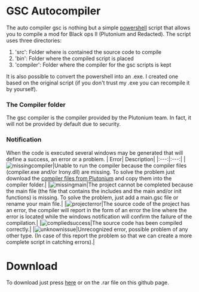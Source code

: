 # GSC Autocompiler

The auto compiler gsc is nothing but a simple [powershell](https://docs.microsoft.com/en-us/powershell/scripting/overview?view=powershell-7.1) script that allows you to compile a mod for Black ops II (Plutonium and Redacted).
The script uses three directories:
1. 'src': Folder where is contained the source code to compile
2. 'bin': Folder where the compiled script is placed
3. 'compiler': Folder where the compiler for the gsc scripts is kept

It is also possible to convert the powershell into an .exe. I created one based on the original script (if you don't trust my .exe you can recompile it by yourself).

### The Compiler folder
The gsc compiler is the compiler provided by the Plutonium team. In fact, it will not be provided by default due to security.


### Notification
When the code is executed several windows may be generated that will define a success, an error or a problem.
| Error| Description|
|:---:|:---:|
|![missingcompiler](https://github.com/DoktorSAS/GSC/blob/main/T6/GSC%20Autocompiler/assets/missingcompilerfiles.png)|Unable to run the compiler because the compiler files (compiler.exe and/or Irony.dll) are missing. To solve the problem just download the [compiler files from Plutonium](https://drive.google.com/file/d/1j_ocjFCQsFaWqF2-PfdoJt2nF_EpNL_G/view) and copy them into the compiler folder.|
|![missingmain](https://github.com/DoktorSAS/GSC/blob/main/T6/GSC%20Autocompiler/assets/missingmainfile.png)|The project cannot be completed because the main file (the file that contains the includes and the main and/or init functions) is missing. To solve the problem, just add a main.gsc file or rename your main file.|
|![projecterror](https://github.com/DoktorSAS/GSC/blob/main/T6/GSC%20Autocompiler/assets/projecterror.png)|The source code of the project has an error, the compiler will report in the form of an error the line where the error is located while the windows notification will confirm the failure of the compilation.|
|![compliedsuccess](https://github.com/DoktorSAS/GSC/blob/main/T6/GSC%20Autocompiler/assets/compiledsuccess.png)|The source code has been compiled correctly.|
|![unknownissue](https://github.com/DoktorSAS/GSC/blob/main/T6/GSC%20Autocompiler/assets/unknownerror.png)|Unrecognized error, possible problem of any other type. (In case of this report the problem so that we can create a more complete script in catching errors).|

# Download
To download just press [here](https://github.com/DoktorSAS/GSC/blob/main/T6/GSC%20Autocompiler/GSC%20Autocompiler%20by%20DoktorSAS%20v1.0.0.rar?raw=true) or on the .rar file on this github page.





